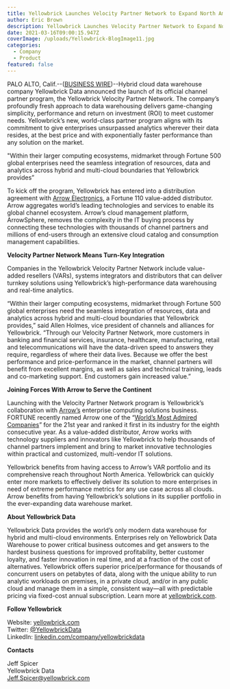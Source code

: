 ```yaml
---
title: Yellowbrick Launches Velocity Partner Network to Expand North American Reach, Deliver Its Unmatched Cloud Data Warehouse to Enterprises
author: Eric Brown
description: Yellowbrick Launches Velocity Partner Network to Expand North American Reach, Deliver Its Unmatched Cloud Data Warehouse to Enterprises
date: 2021-03-16T09:00:15.947Z
coverImage: /uploads/Yellowbrick-BlogImage11.jpg
categories:
  - Company
  - Product
featured: false
---
```

PALO ALTO, Calif.--([BUSINESS WIRE](https://www.businesswire.com/))--Hybrid cloud data warehouse company Yellowbrick Data announced the launch of its official channel partner program, the Yellowbrick Velocity Partner Network. The company’s profoundly fresh approach to data warehousing delivers game-changing simplicity, performance and return on investment (ROI) to meet customer needs. Yellowbrick’s new, world-class partner program aligns with its commitment to give enterprises unsurpassed analytics wherever their data resides, at the best price and with exponentially faster performance than any solution on the market.

"Within their larger computing ecosystems, midmarket through Fortune 500 global enterprises need the seamless integration of resources, data and analytics across hybrid and multi-cloud boundaries that Yellowbrick provides”

To kick off the program, Yellowbrick has entered into a distribution agreement with [Arrow Electronics](https://www.arrow.com/ecs/na), a Fortune 110 value-added distributor. Arrow aggregates world’s leading technologies and services to enable its global channel ecosystem. Arrow’s cloud management platform, ArrowSphere, removes the complexity in the IT buying process by connecting these technologies with thousands of channel partners and millions of end-users through an extensive cloud catalog and consumption management capabilities. 

**Velocity Partner Network Means Turn-Key Integration**

Companies in the Yellowbrick Velocity Partner Network include value-added resellers (VARs), systems integrators and distributors that can deliver turnkey solutions using Yellowbrick’s high-performance data warehousing and real-time analytics.

“Within their larger computing ecosystems, midmarket through Fortune 500 global enterprises need the seamless integration of resources, data and analytics across hybrid and multi-cloud boundaries that Yellowbrick provides,” said Allen Holmes, vice president of channels and alliances for Yellowbrick. “Through our Velocity Partner Network, more customers in banking and financial services, insurance, healthcare, manufacturing, retail and telecommunications will have the data-driven speed to answers they require, regardless of where their data lives. Because we offer the best performance and price-performance in the market, channel partners will benefit from excellent margins, as well as sales and technical training, leads and co-marketing support. End customers gain increased value.” 

**Joining Forces With Arrow to Serve the Continent**

Launching with the Velocity Partner Network program is Yellowbrick’s collaboration with [Arrow’s](https://www.arrow.com/ecs/na) enterprise computing solutions business. FORTUNE recently named Arrow one of the “[World’s Most Admired Companies](https://fortune.com/company/arrow-electronics/worlds-most-admired-companies/)” for the 21st year and ranked it first in its industry for the eighth consecutive year. As a value-added distributor, Arrow works with technology suppliers and innovators like Yellowbrick to help thousands of channel partners implement and bring to market innovative technologies within practical and customized, multi-vendor IT solutions.

Yellowbrick benefits from having access to Arrow’s VAR portfolio and its comprehensive reach throughout North America. Yellowbrick can quickly enter more markets to effectively deliver its solution to more enterprises in need of extreme performance metrics for any use case across all clouds. Arrow benefits from having Yellowbrick’s solutions in its supplier portfolio in the ever-expanding data warehouse market.

**About Yellowbrick Data**

Yellowbrick Data provides the world’s only modern data warehouse for hybrid and multi-cloud environments. Enterprises rely on Yellowbrick Data Warehouse to power critical business outcomes and get answers to the hardest business questions for improved profitability, better customer loyalty, and faster innovation in real time, and at a fraction of the cost of alternatives. Yellowbrick offers superior price/performance for thousands of concurrent users on petabytes of data, along with the unique ability to run analytic workloads on premises, in a private cloud, and/or in any public cloud and manage them in a simple, consistent way—all with predictable pricing via fixed-cost annual subscription. Learn more at [yellowbrick.com](https://www.yellowbrick.com/). 

**Follow Yellowbrick**

Website: [yellowbrick.com](https://www.yellowbrick.com/)  
Twitter: [@YellowbrickData](https://twitter.com/YellowbrickData)  
LinkedIn: [linkedin.com/company/yellowbrickdata](https://www.linkedin.com/company/yellowbrickdata/)  

**Contacts**

Jeff Spicer  
Yellowbrick Data  
Jeff.Spicer@yellowbrick.com